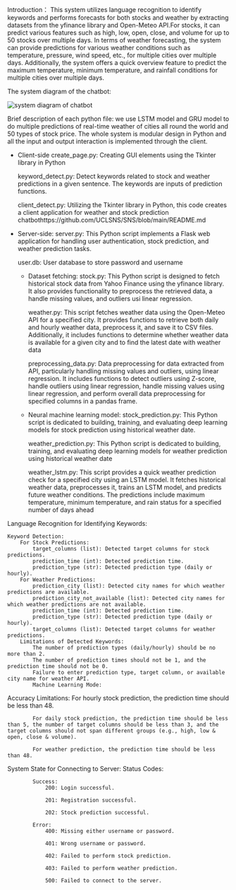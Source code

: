 Introduction：
This system utilizes language recognition to identify keywords and performs forecasts for both stocks and weather by extracting datasets from the yfinance library and Open-Meteo API.For stocks, it can predict various features such as high, low, open, close, and volume for up to 50 stocks over multiple days. In terms of weather forecasting, the system can provide predictions for various weather conditions such as temperature, pressure, wind speed, etc., for multiple cities over multiple days. Additionally, the system offers a quick overview feature to predict the maximum temperature, minimum temperature, and rainfall conditions for multiple cities over multiple days.

The system diagram of the chatbot:

![system diagram of chatbot](https://github.com/UCLSNS/SNS/assets/160248761/638ff464-4624-40b9-8f7c-782cfa57ccf0)


Brief description of each python file:
we use LSTM model and GRU model to do multiple predictions of real-time weather of cities all round the world and 50 types of stock price. The whole system is modular design in Python and all the input and output interaction is implemented through the client.

- Client-side
    create_page.py: Creating GUI elements using the Tkinter library in Python

    keyword_detect.py: Detect keywords related to stock and weather predictions in a given sentence. The keywords are inputs of prediction functions.

    client_detect.py: Utilizing the Tkinter library in Python, this code creates a client application for weather and stock prediction chatbothttps://github.com/UCLSNS/SNS/blob/main/README.md

- Server-side:
    server.py: This Python script implements a Flask web application for handling user authentication, stock prediction, and weather prediction tasks.

    user.db: User database to store password and username

    - Dataset fetching:
      stock.py: This Python script is designed to fetch historical stock data from Yahoo Finance using the yfinance library. It also provides functionality to preprocess the retrieved data, a handle missing values, and outliers usi  linear regression.

      weather.py: This script fetches weather data using the Open-Meteo API for a specified city. It provides functions to retrieve both daily and hourly weather data, preprocess it, and save it to CSV files. Additionally, it includes functions to determine whether weather data is available for a given city and to find the latest date with weather data
    
      preprocessing_data.py: Data preprocessing for data extracted from API, particularly handling missing values and outliers, using linear regression. It includes functions to detect outliers using Z-score, handle outliers using linear regression, handle missing values using linear regression, and perform overall data preprocessing for specified columns in a pandas frame.

    - Neural machine learning model:
      stock_prediction.py: This Python script is dedicated to building, training, and evaluating deep learning models for stock prediction using historical weather date.

      weather_prediction.py: This Python script is dedicated to building, training, and evaluating deep learning models for weather prediction using historical weather date
    
      weather_lstm.py: This script provides a quick weather prediction check for a specified city using an LSTM model. It fetches historical weather data, preprocesses it, trains an LSTM model, and predicts future weather conditions. The predictions include maximum temperature, minimum temperature, and rain status for a specified number of days ahead


Language Recognition for Identifying Keywords:

    Keyword Detection:
        For Stock Predictions:
            target_columns (list): Detected target columns for stock predictions.
            prediction_time (int): Detected prediction time.
            prediction_type (str): Detected prediction type (daily or hourly).
        For Weather Predictions:
            prediction_city (list): Detected city names for which weather predictions are available.
            prediction_city_not_available (list): Detected city names for which weather predictions are not available.
            prediction_time (int): Detected prediction time.
            prediction_type (str): Detected prediction type (daily or hourly).
            target_columns (list): Detected target columns for weather predictions.
        Limitations of Detected Keywords:
            The number of prediction types (daily/hourly) should be no more than 2.
            The number of prediction times should not be 1, and the prediction time should not be 0.
            Failure to enter prediction type, target column, or available city name for weather API.
            Machine Learning Mode:

Accuracy Limitations:
            For hourly stock prediction, the prediction time should be less than 48.
            
            For daily stock prediction, the prediction time should be less than 5, the number of target columns should be less than 3, and the target columns should not span different groups (e.g., high, low & open, close & volume).
            
            For weather prediction, the prediction time should be less than 48.
            
System State for Connecting to Server:
    Status Codes:
    
            Success:
                200: Login successful.
            
                201: Registration successful.
                
                202: Stock prediction successful.
                
            Error:
                400: Missing either username or password.
                
                401: Wrong username or password.
                
                402: Failed to perform stock prediction.
                
                403: Failed to perform weather prediction.
                
                500: Failed to connect to the server.
        
    
